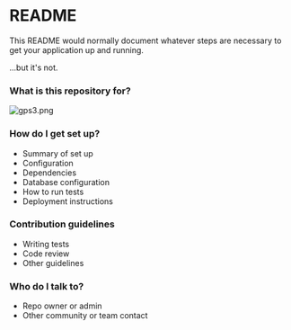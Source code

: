 # README #

This README would normally document whatever steps are necessary to get your application up and running.

...but it's not.

### What is this repository for? ###
![gps3.png](https://bitbucket.org/repo/ER7jr8/images/1189111855-gps3.png)
### How do I get set up? ###

* Summary of set up
* Configuration
* Dependencies
* Database configuration
* How to run tests
* Deployment instructions

### Contribution guidelines ###

* Writing tests
* Code review
* Other guidelines

### Who do I talk to? ###

* Repo owner or admin
* Other community or team contact